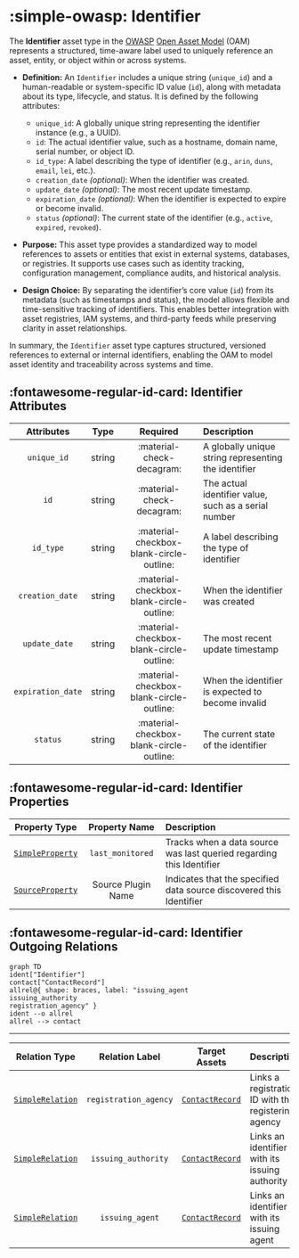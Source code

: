 # :simple-owasp: Identifier

The **Identifier** asset type in the [OWASP](https://owasp.org) [Open Asset Model](https://github.com/owasp-amass/open-asset-model) (OAM) represents a structured, time-aware label used to uniquely reference an asset, entity, or object within or across systems.

- **Definition:** An `Identifier` includes a unique string (`unique_id`) and a human-readable or system-specific ID value (`id`), along with metadata about its type, lifecycle, and status. It is defined by the following attributes:
  - `unique_id`: A globally unique string representing the identifier instance (e.g., a UUID).
  - `id`: The actual identifier value, such as a hostname, domain name, serial number, or object ID.
  - `id_type`: A label describing the type of identifier (e.g., `arin`, `duns`, `email`, `lei`, etc.).
  - `creation_date` *(optional)*: When the identifier was created.
  - `update_date` *(optional)*: The most recent update timestamp.
  - `expiration_date` *(optional)*: When the identifier is expected to expire or become invalid.
  - `status` *(optional)*: The current state of the identifier (e.g., `active`, `expired`, `revoked`).

- **Purpose:** This asset type provides a standardized way to model references to assets or entities that exist in external systems, databases, or registries. It supports use cases such as identity tracking, configuration management, compliance audits, and historical analysis.

- **Design Choice:** By separating the identifier’s core value (`id`) from its metadata (such as timestamps and status), the model allows flexible and time-sensitive tracking of identifiers. This enables better integration with asset registries, IAM systems, and third-party feeds while preserving clarity in asset relationships.

In summary, the `Identifier` asset type captures structured, versioned references to external or internal identifiers, enabling the OAM to model asset identity and traceability across systems and time.

## :fontawesome-regular-id-card: Identifier Attributes

| Attributes        | Type      | Required   | Description  |
| :---------------: | :-------: | :--------: | :----------- |
| `unique_id`       | string | :material-check-decagram: | A globally unique string representing the identifier |
| `id`              | string | :material-check-decagram: | The actual identifier value, such as a serial number |
| `id_type`         | string | :material-checkbox-blank-circle-outline: | A label describing the type of identifier |
| `creation_date`   | string | :material-checkbox-blank-circle-outline: | When the identifier was created |
| `update_date`     | string | :material-checkbox-blank-circle-outline: | The most recent update timestamp |
| `expiration_date` | string | :material-checkbox-blank-circle-outline: | When the identifier is expected to become invalid |
| `status`          | string | :material-checkbox-blank-circle-outline: | The current state of the identifier |

## :fontawesome-regular-id-card: Identifier Properties

| Property Type       | Property Name       | Description   |
| :-----------------: | :-----------------: | :------------ |
| [`SimpleProperty`](../properties/simple_property.md) | `last_monitored` | Tracks when a data source was last queried regarding this Identifier |
| [`SourceProperty`](../properties/source_property.md) | Source Plugin Name | Indicates that the specified data source discovered this Identifier |

## :fontawesome-regular-id-card: Identifier Outgoing Relations

```mermaid
graph TD
ident["Identifier"]
contact["ContactRecord"]
allrel@{ shape: braces, label: "issuing_agent
issuing_authority
registration_agency" }
ident --o allrel
allrel --> contact
```

---

| Relation Type       | Relation Label     | Target Assets    | Description   |
| :-----------------: | :----------------: | :--------------: | :------------ |
| [`SimpleRelation`](../relations/simple_relation.md) | `registration_agency` | [`ContactRecord`](./contact_record.md.md) | Links a registration ID with the registering agency |
| [`SimpleRelation`](../relations/simple_relation.md) | `issuing_authority` | [`ContactRecord`](./contact_record.md) | Links an identifier with its issuing authority |
| [`SimpleRelation`](../relations/simple_relation.md) | `issuing_agent` | [`ContactRecord`](./contact_record.md) | Links an identifier with its issuing agent |
